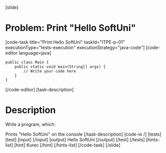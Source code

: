 [slide]
# Problem: Print "Hello SoftUni"
[code-task title="Print Hello SoftUni" taskId="ITPE-p-01" executionType="tests-execution" executionStrategy="java-code"]
[code-editor language=java]
```
public class Main {
    public static void main(String[] args) {
        // Write your code here
    }
}
```
[/code-editor]
[task-description]
# Description

Write a program, which:

Prints "Hello SoftUni" on the console
[/task-description]
[code-io /]
[tests]
[test]
[input]
[/input]
[output]
Hello SoftUni
[/output]
[/test]
[/tests]
[hints-list]
  [hint]
    Kurec
  [/hint]
[/hints-list]
[/code-task]
[/slide]
